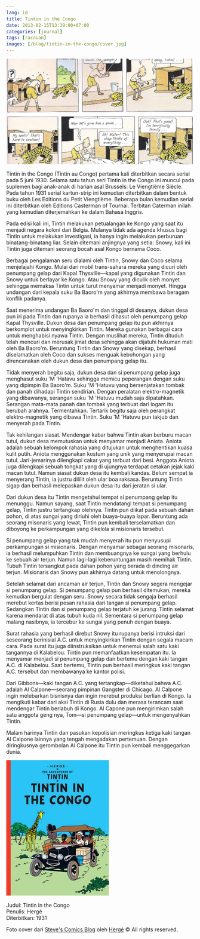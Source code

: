 ```yaml
---
lang: id
title: Tintin in the Congo
date: 2013-02-15T13:39:00+07:00
categories: [journal]
tags: [racauan]
images: [/blog/tintin-in-the-congo/cover.jpg]
---
```

![Tintin in the Congo](cover.jpg)

Tintin in the Congo (Tintin au Congo) pertama kali diterbitkan secara serial pada 5 juni 1930. Selama satu tahun seri Tintin in the Congo ini muncul pada suplemen bagi anak-anak di harian asal Brussels: Le Viengtième Siècle. Pada tahun 1931 serial kartun-strip ini kemudian diterbitkan dalam bentuk buku oleh Les Editions du Petit Viengtième. Beberapa bulan kemudian serial ini diterbitkan oleh Editions Casterman of Tournai. Terbitan Caterman inilah yang kemudian diterjemahkan ke dalam Bahasa Inggris.

Pada edisi kali ini, Tintin melakukan petualangan ke Kongo yang saat itu menjadi negara koloni dari Belgia. Mulanya tidak ada agenda khusus bagi Tintin untuk melakukan investigasi, ia hanya ingin melakukan perburuan binatang-binatang liar. Selain ditemani anjingnya yang setia: Snowy, kali ini Tintin juga ditemani seorang bocah asal Kongo bernama Coco.

Berbagai pengalaman seru dialami oleh Tintin, Snowy dan Coco selama menjelajahi Kongo. Mulai dari mobil trans-sahara mereka yang dicuri oleh penumpang gelap dari Kapal Thysville—kapal yang digunakan Tintin dan Snowy untuk berlayar ke Kongo. Atau Snowy yang diculik oleh monyet sehingga memaksa Tintin untuk turut menyamar menjadi monyet. Hingga undangan dari kepala suku Ba Baoro'm yang akhirnya membawa beragam konflik padanya.

Saat menerima undangan Ba Baoro'm dan tinggal di desanya, dukun desa pun iri pada Tintin dan rupanya ia berhasil dihasut oleh penumpang gelap Kapal Thysville. Dukun desa dan penumpang gelap itu pun akhirnya berkomplot untuk menyingkirkan Tintin. Mereka gunakan berbagai cara untuk menghabisi nyawa Tintin. Dengan muslihat mereka, Tintin dituduh telah mencuri dan merusak jimat desa sehingga akan dijatuhi hukuman mati oleh Ba Baoro'm. Beruntung Tintin dan Snowy yang disekap, berhasil diselamatkan oleh Coco dan sukses menguak kebohongan yang direncanakan oleh dukun desa dan penumpang gelap itu.

Tidak menyerah begitu saja, dukun desa dan si penumpang gelap juga menghasut suku 'M 'Hatavu sehingga memicu peperangan dengan suku yang dipimpin Ba Baoro'm. Suku 'M 'Hatuvu yang bersenjatakan tombak dan panah dihadapi Tintin sendirian. Dengan peralatan elektro-magnetik yang dibawanya, serangan suku 'M 'Hatuvu mudah saja dipatahkan. Serangan mata-mata panah dan tombak yang terbuat dari logam itu berubah arahnya. Termentahkan. Tertarik begitu saja oleh perangkat elektro-magnetik yang dibawa Tintin. Suku 'M 'Hatuvu pun takjub dan menyerah pada Tintin.

Tak kehilangan siasat. Mendengar kabar bahwa Tintin akan berburu macan tutul, dukun desa memutuskan untuk menyamar menjadi Aniota. Aniota adalah sebuah kelompok rahasia yang ditujukan untuk menghentikan kuasa kulit putih. Aniota menggunakan kostum yang unik yang menyerupai macan tutul. Jari-jemarinya dilengkapi cakar yang terbuat dari besi. Anggota Aniota juga dilengkapi sebuah tongkat yang di ujungnya terdapat cetakan jejak kaki macan tutul. Namun siasat dukun desa itu kembali kandas. Belum sempat ia menyerang Tintin, ia justru dililit oleh ular boa raksasa. Beruntung Tintin sigap dan berhasil melepaskan dukun desa itu dari jeratan si ular.

Dari dukun desa itu Tintin mengetahui tempat si penumpang gelap itu menunggu. Namun sayang, saat Tintin mendatangi tempat si penumpang gelap, Tintin justru tertangkap olehnya. Tintin pun diikat pada sebuah dahan pohon, di atas sungai yang diriuhi oleh buaya-buaya lapar. Beruntung ada seorang misonaris yang lewat, Tintin pun kembali terselamatkan dan diboyong ke perkampungan yang dikelola si misionaris tersebut.

Si penumpang gelap yang tak mudah menyerah itu pun menyusupi perkampungan si misionaris. Dengan menyamar sebagai seorang misonaris, ia berhasil melumpuhkan Tintin dan membuangnya ke sungai yang berhulu ke sebuah air terjun. Namun lagi-lagi keberuntungan masih memihak Tintin. Tubuh Tintin tersangkut pada dahan pohon yang berada di dinding air terjun. Misionaris dan Snowy pun akhirnya datang untuk menolongnya.

Setelah selamat dari ancaman air terjun, Tintin dan Snowy segera mengejar si penumpang gelap. Si penumpang gelap pun berhasil ditemukan, mereka kemudian bergulat dengan seru. Snowy secara tidak sengaja berhasil merebut kertas berisi pesan rahasia dari tangan si penumpang gelap. Sedangkan Tintin dan si penumpang gelap terjatuh ke jurang. Tintin selamat karena mendarat di atas tubuh kuda nil. Sementara si penumpang gelap malang nasibnya, ia tercebur ke sungai yang penuh dengan buaya.

Surat rahasia yang berhasil direbut Snowy itu rupanya berisi intruksi dari seseorang berinisial A.C. untuk menyingkirkan Tintin dengan segala macam cara. Pada surat itu juga diinstruksikan untuk menemui salah satu kaki tangannya di Kalabelou. Tintin pun memanfaatkan kesempatan itu. Ia menyamar menjadi si penumpang gelap dan bertemu dengan kaki tangan A.C. di Kalabelou. Saat bertemu, Tintin pun berhasil meringkus kaki tangan A.C. tersebut dan membawanya ke kantor polisi.

Dari Gibbons—kaki tangan A.C. yang tertangkap—diketahui bahwa A.C. adalah Al Calpone—seorang pimpinan Gangster di Chicago. Al Calpone ingin melebarkan bisnisnya dan ingin merebut produksi berlian di Kongo. Ia mengikuti kabar dari aksi Tintin di Rusia dulu dan merasa terancam saat mendengar Tintin berlabuh di Kongo. Al Capone pun mengirimkan salah satu anggota geng nya, Tom—si penumpang gelap—untuk mengenyahkan Tintin.

Malam harinya Tintin dan pasukan kepolisian meringkus ketiga kaki tangan Al Calpone lainnya yang tengah mengadakan pertemuan. Dengan diringkusnya gerombolan Al Calpone itu Tintin pun kembali menggegarkan dunia.

![Tintin in the Congo karya Hergè. (Sumber [wikipedia](https://en.wikipedia.org/wiki/File:The_Adventures_of_Tintin_-_02_-_Tintin_in_the_Congo.jpg))](01-tintin-in-the-congo.jpg)

Judul: Tintin in the Congo\
Penulis: Hergè\
Diterbitkan: 1931

Foto cover dari [Steve's Comics Blog](http://graysonfan.blogspot.se/2013/05/back-by-popular-demand.html) oleh [Hergé](http://en.tintin.com/) © All rights reserved.
